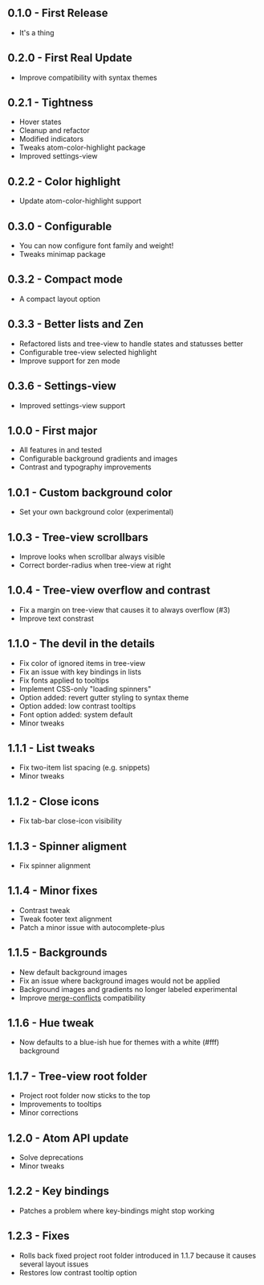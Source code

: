 ## 0.1.0 - First Release
* It's a thing

## 0.2.0 - First Real Update
* Improve compatibility with syntax themes

## 0.2.1 - Tightness
* Hover states
* Cleanup and refactor
* Modified indicators
* Tweaks atom-color-highlight package
* Improved settings-view

## 0.2.2 - Color highlight
* Update atom-color-highlight support

## 0.3.0 - Configurable
* You can now configure font family and weight!
* Tweaks minimap package

## 0.3.2 - Compact mode
* A compact layout option

## 0.3.3 - Better lists and Zen
* Refactored lists and tree-view to handle states and statusses better
* Configurable tree-view selected highlight
* Improve support for zen mode

## 0.3.6 - Settings-view
* Improved settings-view support

## 1.0.0 - First major
* All features in and tested
* Configurable background gradients and images
* Contrast and typography improvements

## 1.0.1 - Custom background color
* Set your own background color (experimental)

## 1.0.3 - Tree-view scrollbars
* Improve looks when scrollbar always visible
* Correct border-radius when tree-view at right

## 1.0.4 - Tree-view overflow and contrast
* Fix a margin on tree-view that causes it to always overflow (#3)
* Improve text constrast

## 1.1.0 - The devil in the details
* Fix color of ignored items in tree-view
* Fix an issue with key bindings in lists
* Fix fonts applied to tooltips
* Implement CSS-only "loading spinners"
* Option added: revert gutter styling to syntax theme
* Option added: low contrast tooltips
* Font option added: system default
* Minor tweaks

## 1.1.1 - List tweaks
* Fix two-item list spacing (e.g. snippets)
* Minor tweaks

## 1.1.2 - Close icons
* Fix tab-bar close-icon visibility

## 1.1.3 - Spinner aligment
* Fix spinner alignment

## 1.1.4 - Minor fixes
* Contrast tweak
* Tweak footer text alignment
* Patch a minor issue with autocomplete-plus

## 1.1.5 - Backgrounds
* New default background images
* Fix an issue where background images would not be applied
* Background images and gradients no longer labeled experimental
* Improve [merge-conflicts](https://atom.io/packages/merge-conflicts) compatibility

## 1.1.6 - Hue tweak
* Now defaults to a blue-ish hue for themes with a white (#fff) background

## 1.1.7 - Tree-view root folder
* Project root folder now sticks to the top
* Improvements to tooltips
* Minor corrections

## 1.2.0 - Atom API update
* Solve deprecations
* Minor tweaks

## 1.2.2 - Key bindings
* Patches a problem where key-bindings might stop working

## 1.2.3 - Fixes
* Rolls back fixed project root folder introduced in 1.1.7 because it causes several layout issues
* Restores low contrast tooltip option
